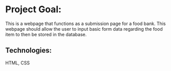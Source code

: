 # Project Goal:
This is a webpage that functions as a submission page for a food bank. 
This webpage should allow the user to input basic form data regarding the 
food item to then be stored in the database. 

## Technologies:
HTML, CSS